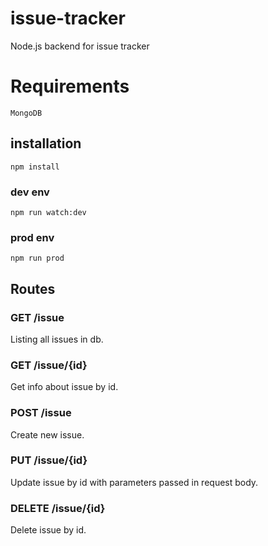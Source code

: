 # issue-tracker
Node.js backend for issue tracker

# Requirements
``MongoDB``

## installation
``` npm install ```

### dev env
``` npm run watch:dev ```

### prod env
``` npm run prod ```

## Routes

### GET /issue
Listing all issues in db.

### GET /issue/{id}
Get info about issue by id.

### POST /issue
Create new issue.

### PUT /issue/{id}
Update issue by id with parameters passed in request body.

### DELETE /issue/{id}
Delete issue by id.
